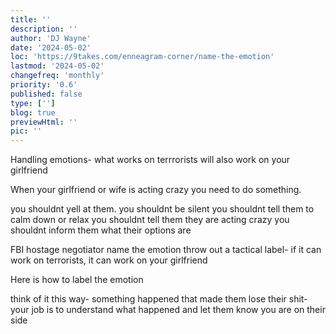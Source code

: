 ```yaml
---
title: ''
description: ''
author: 'DJ Wayne'
date: '2024-05-02'
loc: 'https://9takes.com/enneagram-corner/name-the-emotion'
lastmod: '2024-05-02'
changefreq: 'monthly'
priority: '0.6'
published: false
type: ['']
blog: true
previewHtml: ''
pic: ''
---
```


<!-- Midjourney Prompt: ancient greek statue sitting at a desk with a journal open, pen in hand, writing down emotions and feelings, looking thoughtful and introspective, several psychology books about emotions open nearby, expression of someone carefully identifying and naming their feelings, marble white with gold accents, warm library lighting, Unreal Engine, Cinematic, Shot on 50mm lens, Ultra-Wide Angle, Depth of Field, hyper-detailed, beautifully color-coded, insane details, intricate details, beautifully color graded, 32k, Super-Resolution, Megapixel, Cinematic Lighting, Global Illumination, Ray Tracing Global Illumination, hypermaximalist, elegant, hyper realistic, super detailed --ar 16:9 --stylize 750 -->

<!-- todo -->

Handling emotions- what works on terrrorists will also work on your girlfriend

When your girlfriend or wife is acting crazy you need to do something.

you shouldnt yell at them.
you shouldnt be silent
you shouldnt tell them to calm down or relax
you shouldnt tell them they are acting crazy
you shouldnt inform them what their options are

FBI hostage negotiator
name the emotion
throw out a tactical label- if it can work on terrorists, it can work on your girlfriend

Here is how to label the emotion

think of it this way- something happened that made them lose their shit-
your job is to understand what happened
and let them know you are on their side
